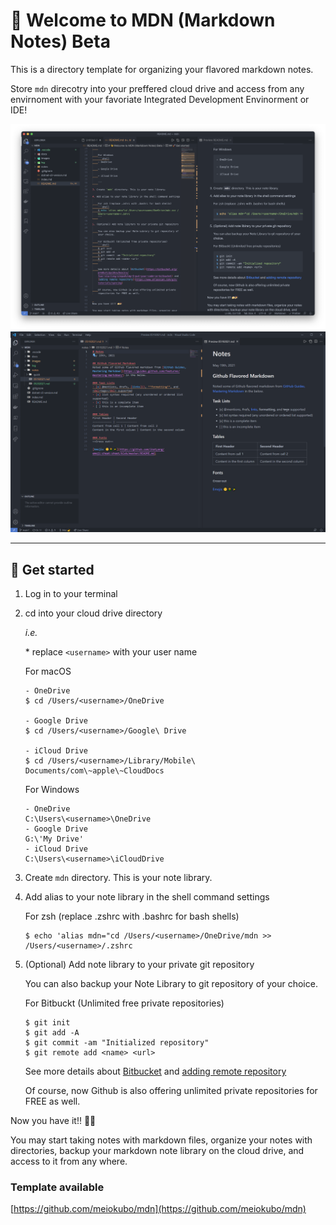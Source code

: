 # 👋 Welcome to MDN (Markdown Notes) Beta

This is a directory template for organizing your flavored markdown notes.

Store `mdn` direcotry into your preffered cloud drive and access from any envirnoment with your favoriate Integrated Development Envinorment or IDE!

![MDN with Visual Studio Code for macOS](images/mdn.png)
![MDN with Visual Studio Code or Windows](images/windows.png)

---

## 🚀 Get started

1. Log in to your terminal
2. cd into your cloud drive directory

	*i.e.*

	\* replace `<username>` with your user name

	For macOS
	```shell
	- OneDrive
	$ cd /Users/<username>/OneDrive

	- Google Drive
	$ cd /Users/<username>/Google\ Drive

	- iCloud Drive
	$ cd /Users/<username>/Library/Mobile\ Documents/com\~apple\~CloudDocs
	```

	For Windows
	```shell
	- OneDrive
	C:\Users\<username>\OneDrive
	- Google Drive
	G:\'My Drive'
	- iCloud Drive
	C:\Users\<username>\iCloudDrive
	```

3. Create `mdn` directory. This is your note library.

4. Add alias to your note library in the shell command settings

	For zsh (replace .zshrc with .bashrc for bash shells)
	```shell
	$ echo 'alias mdn="cd /Users/<username>/OneDrive/mdn >> /Users/<username>/.zshrc
	```

5. (Optional) Add note library to your private git repository

	You can also backup your Note Library to git repository of your choice.

	For Bitbuckt (Unlimited free private repositories)
	```shell
	$ git init
	$ git add -A
	$ git commit -am "Initialized repository"
	$ git remote add <name> <url>
	```

	See more details about [Bitbucket](https://bitbucket.org/product/guides/basics/four-starting-steps#step-1-put-your-code-in-bitbucket) and [adding remote repository](https://www.atlassian.com/git/tutorials/syncing)

	Of course, now Github is also offering unlimited private repositories for FREE as well.


Now you have it!! 🍰🎉

You may start taking notes with markdown files, organize your notes with directories, backup your markdown note library on the cloud drive, and access to it from any where.

### Template available
[https://github.com/meiokubo/mdn](https://github.com/meiokubo/mdn)
